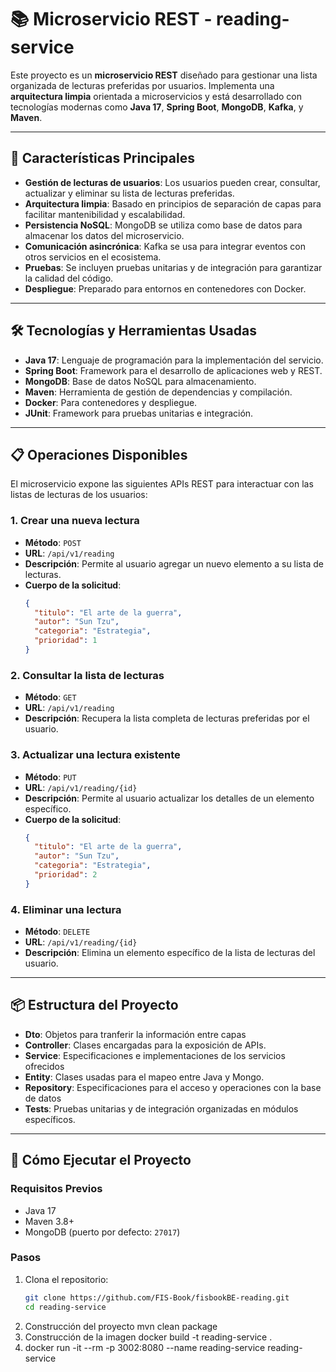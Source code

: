 # 📚 Microservicio REST - reading-service

Este proyecto es un **microservicio REST** diseñado para gestionar una lista organizada de lecturas preferidas por usuarios. Implementa una **arquitectura limpia** orientada a microservicios y está desarrollado con tecnologías modernas como **Java 17**, **Spring Boot**, **MongoDB**, **Kafka**, y **Maven**.

---

## 🚀 Características Principales

- **Gestión de lecturas de usuarios**: Los usuarios pueden crear, consultar, actualizar y eliminar su lista de lecturas preferidas.
- **Arquitectura limpia**: Basado en principios de separación de capas para facilitar mantenibilidad y escalabilidad.
- **Persistencia NoSQL**: MongoDB se utiliza como base de datos para almacenar los datos del microservicio.
- **Comunicación asincrónica**: Kafka se usa para integrar eventos con otros servicios en el ecosistema.
- **Pruebas**: Se incluyen pruebas unitarias y de integración para garantizar la calidad del código.
- **Despliegue**: Preparado para entornos en contenedores con Docker.

---

## 🛠️ Tecnologías y Herramientas Usadas

- **Java 17**: Lenguaje de programación para la implementación del servicio.
- **Spring Boot**: Framework para el desarrollo de aplicaciones web y REST.
- **MongoDB**: Base de datos NoSQL para almacenamiento.
- **Maven**: Herramienta de gestión de dependencias y compilación.
- **Docker**: Para contenedores y despliegue.
- **JUnit**: Framework para pruebas unitarias e integración.

---

## 📋 Operaciones Disponibles

El microservicio expone las siguientes APIs REST para interactuar con las listas de lecturas de los usuarios:

### 1. **Crear una nueva lectura**
   - **Método**: `POST`
   - **URL**: `/api/v1/reading`
   - **Descripción**: Permite al usuario agregar un nuevo elemento a su lista de lecturas.
   - **Cuerpo de la solicitud**:
     ```json
     {
       "titulo": "El arte de la guerra",
       "autor": "Sun Tzu",
       "categoria": "Estrategia",
       "prioridad": 1
     }
     ```

### 2. **Consultar la lista de lecturas**
   - **Método**: `GET`
   - **URL**: `/api/v1/reading`
   - **Descripción**: Recupera la lista completa de lecturas preferidas por el usuario.

### 3. **Actualizar una lectura existente**
   - **Método**: `PUT`
   - **URL**: `/api/v1/reading/{id}`
   - **Descripción**: Permite al usuario actualizar los detalles de un elemento específico.
   - **Cuerpo de la solicitud**:
     ```json
     {
       "titulo": "El arte de la guerra",
       "autor": "Sun Tzu",
       "categoria": "Estrategia",
       "prioridad": 2
     }
     ```

### 4. **Eliminar una lectura**
   - **Método**: `DELETE`
   - **URL**: `/api/v1/reading/{id}`
   - **Descripción**: Elimina un elemento específico de la lista de lecturas del usuario.

---

## 📦 Estructura del Proyecto

- **Dto**: Objetos para tranferir la información entre capas
- **Controller**: Clases encargadas para la exposición de APIs.
- **Service**: Especificaciones e implementaciones de los servicios ofrecidos
- **Entity**: Clases usadas para el mapeo entre Java y Mongo.
- **Repository**: Especificaciones para el acceso y operaciones con la base de datos
- **Tests**: Pruebas unitarias y de integración organizadas en módulos específicos.

---

## 📖 Cómo Ejecutar el Proyecto

### Requisitos Previos
- Java 17
- Maven 3.8+
- MongoDB (puerto por defecto: `27017`)

### Pasos
1. Clona el repositorio:
   ```bash
   git clone https://github.com/FIS-Book/fisbookBE-reading.git
   cd reading-service
2. Construcción del proyecto
   mvn clean package
3. Construcción de la imagen 
   docker build -t reading-service .
4. docker run -it --rm -p 3002:8080 --name reading-service reading-service

